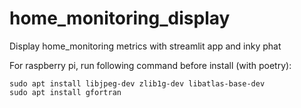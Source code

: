 # home_monitoring_display
Display home_monitoring metrics with streamlit app and inky phat

For raspberry pi, run following command before install (with poetry):
```
sudo apt install libjpeg-dev zlib1g-dev libatlas-base-dev
sudo apt install gfortran
```